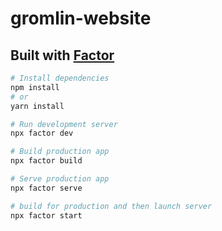 # gromlin-website

## Built with [Factor](https://factor.dev)

```bash
# Install dependencies
npm install
# or
yarn install

# Run development server
npx factor dev

# Build production app
npx factor build

# Serve production app
npx factor serve

# build for production and then launch server
npx factor start
```
